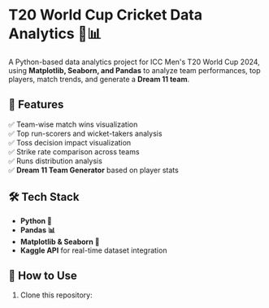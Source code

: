 # T20 World Cup Cricket Data Analytics 🏏📊  
A Python-based data analytics project for ICC Men's T20 World Cup 2024, using **Matplotlib, Seaborn, and Pandas** to analyze team performances, top players, match trends, and generate a **Dream 11 team**.

## 📌 Features  
✅ Team-wise match wins visualization  
✅ Top run-scorers and wicket-takers analysis  
✅ Toss decision impact visualization  
✅ Strike rate comparison across teams  
✅ Runs distribution analysis  
✅ **Dream 11 Team Generator** based on player stats  

## 🛠 Tech Stack  
- **Python 🐍**  
- **Pandas 📊**  
- **Matplotlib & Seaborn 🎨**  
- **Kaggle API** for real-time dataset integration  

## 🚀 How to Use  
1. Clone this repository:  
   ```sh
